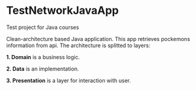 # TestNetworkJavaApp
Test project for Java courses

Clean-architecture based Java application. This app retrieves pockemons information from api. The architecture is splitted to layers:

**1. Domain** is a business logic.

**2. Data** is an implementation.

**3. Presentation** is a layer for interaction with user.
